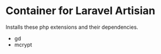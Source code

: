 # Container for Laravel Artisian

Installs these php extensions and their dependencies.

 * gd
 * mcrypt
